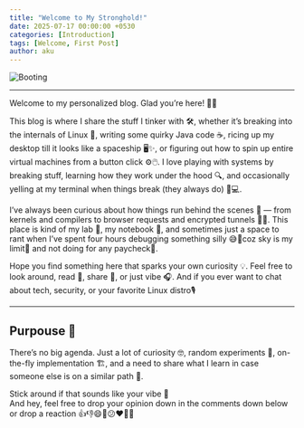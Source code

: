 ```yaml
---
title: "Welcome to My Stronghold!"
date: 2025-07-17 00:00:00 +0530
categories: [Introduction]
tags: [Welcome, First Post]
author: aku
---
```


![Booting](https://media2.giphy.com/media/v1.Y2lkPTc5MGI3NjExdmtlaWttZHhtZDNhbXV4d3lhYTRjbWlwcWxreDVjbXYwaXRndjBicCZlcD12MV9pbnRlcm5hbF9naWZfYnlfaWQmY3Q9Zw/VbnUQpnihPSIgIXuZv/giphy.gif)

---

Welcome to my personalized blog. Glad you’re here! 👋🚀

This blog is where I share the stuff I tinker with 🛠️, whether it’s breaking into the internals of Linux 🐧, writing some quirky Java code ☕, ricing up my desktop till it looks like a spaceship 🖥️✨, or figuring out how to spin up entire virtual machines from a button click ⚙️🖱️. I love playing with systems by breaking stuff, learning how they work under the hood 🔍, and occasionally yelling at my terminal when things break (they always do) 😤💻.

I’ve always been curious about how things run behind the scenes 🧠 — from kernels and compilers to browser requests and encrypted tunnels 🔐🌐. This place is kind of my lab 🧪, my notebook 📓, and sometimes just a space to rant when I’ve spent four hours debugging something silly 😅🧵coz sky is my limit🌌 and not doing for any paycheck💸.

Hope you find something here that sparks your own curiosity 💡. Feel free to look around, read 📖, share 🔄, or just vibe 🎧. And if you ever want to chat about tech, security, or your favorite Linux distro🎙️

---

## Purpouse 🎯

There’s no big agenda. Just a lot of curiosity 🤓, random experiments 🧬, on-the-fly implementation 🏗️, and a need to share what I learn in case someone else is on a similar path 🌱.

Stick around if that sounds like your vibe 🙂  
And hey, feel free to drop your opinion down in the comments down below or drop a reaction 👍👎😄🎉😕❤️🚀👀
